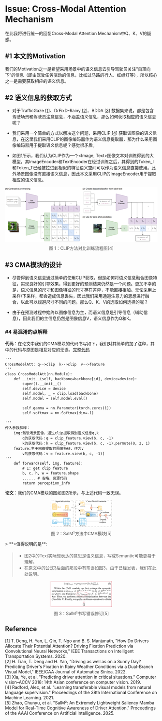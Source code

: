 # Issue: Cross-Modal Attention Mechanism

在此我将进行统一的回复Cross-Modal Attention Mechanism中Q、K、V的疑惑。


## #1 本文的Motivation

我们的Motivation之一是希望采用场景中的语义信息去引导驾驶员关注“自顶向下”的信息（即由驾驶任务驱动的信息，比如过马路的行人、红绿灯等），所以核心之一是需要获取相应的语义信息。

## #2 语义信息的获取方式

- 对于TrafficGaze [[1]](#ref_TrafficGaze)、DrFixD-Rainy [[2]](#ref_DrFixD-Rainy)、BDDA [[3]](#ref_BDDA) 数据集来说，都是包含驾驶场景和驾驶员注意信息，不涵盖语义信息，那么如何获取相应的语义信息呢？

- 我们采用一个简单的方式以解决这个问题，采用CLIP [[4]](#ref_clip) 获取该图像的语义信息，在这里我们采用CLIP的图像编码器作为语义信息提取器，那为什么采用图像编码器用于提取语义信息呢？感觉很矛盾。

- 如图1所示，我们认为CLIP作为一个<Image, Text>图像文本对训练得到的大模型，其ImageEncoder和TextEncoder在经过训练之后，其得到的Token_I和Token_T已经被拉进到相似的特征语义空间可以作为语义信息直接使用。此外场景图像没有直接语义信息，因此本文采用CLIP的ImageEncoder用于提取相应的语义信息。

<div style="text-align: center;">
  <img src="clip.jpg" alt="CLIP" style="max-width: 100%; height: auto;" />
  <p style="margin-top: 8px;">
    <a href="#ref_clip" style="text-decoration: none; color: #555;">
      图 1：CLIP方法对比训练流程图[4]
    </a>
  </p>
</div>

## #3 CMA模块的设计

- 尽管得到语义信息通过简单的使用CLIP获取，但是如何将语义信息融合图像特征，实现良好的引导效果，得到更好的预测结果仍然是一个问题。更加不幸的是，语义信息的尺寸和图像特征的尺寸存在差异，不能直接相加。无论采用上采样/下采样，都会造成信息丢失，因此我们采用通道注意力的思想进行融合，以此可以规避尺寸不同的问题。那么Q、K、V的选取如何选择的呢？

- 由于在预测过程中始终以图像信息为主，而语义信息是引导信息（辅助信息），因此我们的主信息仍然是图像信息V，语义信息作为Q和K。


### #4 易混淆的点解释

**代码**：在论文中我们的CMA模块的代码书写如下，我们对其简单的加了注释，其中的代码与原图是相互对应的无误。[完整代码](https://github.com/zhao-chunyu/SaliencyMamba/blob/main/utils/models/SalMM.py "Detail CMA")

```
'''
CrossModelAtt: q-->clip  k-->clip  v-->feature
'''
class CrossModelAtt(nn.Module):
    def __init__(self, backbone=backbone[id], device=device):
        super().__init__()
        self.device = device
        self.model, _ = clip.load(backbone)
        self.model = self.model.eval()

        self.gamma = nn.Parameter(torch.zeros(1))
        self.softmax = nn.Softmax(dim=-1)

'''
传入参数解释：
	img:驾驶场景图像，通过clip提取得到语义信息q,k
    	q的获取代码：q = clip_feature.view(b, c, -1)
    	k的获取代码：k = clip_feature.view(b, c, -1).permute(0, 2, 1)
	feature:主干网络提取的图像特征，作为v
		v的获取代码：v = feature.view(b, c, -1)]
'''
    def forward(self, img, feature):
        # 1: get clip feature
        b, c, h, w = feature.shape
		...... # 省略，见源代码
        return perception_info

```

**论文**：我们的CMA模块的图如图2所示，与上述代码一致无误。

<div style="text-align: center;">
  <img src="CMA.jpg" alt="CLIP" style="max-width: 40%; height: auto;" />
  <p style="margin-top: 8px;">
    <a href="#ref_salmm" style="text-decoration: none; color: #555;">
      图 2：SalM²方法中CMA模块[5]
    </a>
  </p>
</div>
> **⭐值得说明的是**:

> - 图2中的Text实际想表达的意思是语义信息，写成Semantic可能更易于理解。
> - 在原文中的公式3后面的那段中有笔误如图3，由于已经发表，我们在此处说明。

<div style="text-align: center;">
  <img src="qkv.jpg" alt="CLIP" style="max-width: 40%; height: auto;" />
  <p style="margin-top: 8px;">
    <a href="#ref_salmm" style="text-decoration: none; color: #555;">
      图 3：SalM²书写错误修订[5]
    </a>
  </p>
</div>

## Reference

<div align="left">
<a name="ref_TrafficGaze"></a>
[1] T. Deng, H. Yan, L. Qin, T. Ngo and B. S. Manjunath, "How Do Drivers Allocate Their Potential Attention? Driving Fixation Prediction via Convolutional Neural Networks," IEEE Transactions on Intelligent Transportation Systems. 2020.
</div>

<div align="left">
<a name="ref_DrFixD-Rainy"></a>
[2] H. Tian, T. Deng and H. Yan, "Driving as well as on a Sunny Day? Predicting Driver's Fixation in Rainy Weather Conditions via a Dual-Branch Visual Model," IEEE/CAA Journal of Automatica Sinica. 2022.
</div>

<div align="left">
<a name="ref_BDDA"></a>
[3] Xia, Ye, et al. "Predicting driver attention in critical situations." Computer vision–ACCV 2018: 14th Asian conference on computer vision. 2019.
</div>

<div align="left">
<a name="ref_clip"></a>
[4] Radford, Alec, et al. "Learning transferable visual models from natural language supervision." Proceedings of the 38th International Conference on Machine Learning. 2021.
</div>

<div align="left">
<a name="ref_salmm"></a>
[5] Zhao, Chunyu, et al. "SalM²: An Extremely Lightweight Saliency Mamba Model for Real-Time Cognitive Awareness of Driver Attention." Proceedings of the AAAI Conference on Artificial Intelligence. 2025.
</div>